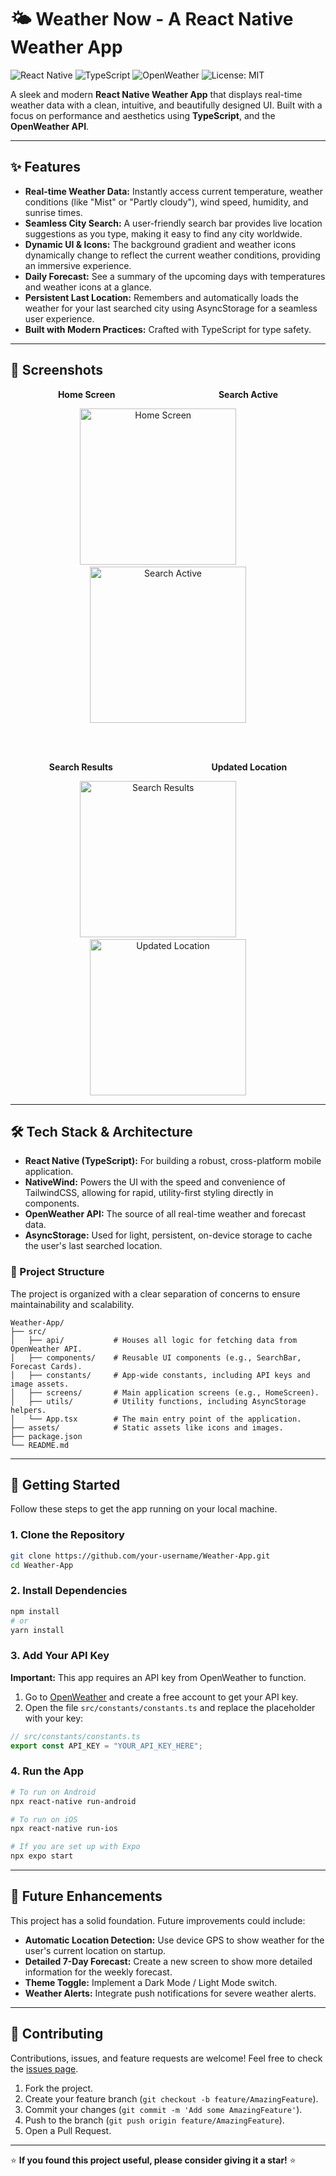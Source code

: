 # 🌤️ Weather Now - A React Native Weather App

![React Native](https://img.shields.io/badge/react_native-%2320232a.svg?style=for-the-badge&logo=react&logoColor=%2361DAFB)
![TypeScript](https://img.shields.io/badge/typescript-%233178C6.svg?style=for-the-badge&logo=typescript&logoColor=white)
![OpenWeather](https://img.shields.io/badge/OpenWeather-FF6E01?style=for-the-badge&logo=openweathermap&logoColor=white)
![License: MIT](https://img.shields.io/badge/License-MIT-yellow.svg?style=for-the-badge)

A sleek and modern **React Native Weather App** that displays real-time weather data with a clean, intuitive, and beautifully designed UI. Built with a focus on performance and aesthetics using **TypeScript**, and the **OpenWeather API**.

---

## ✨ Features

- **Real-time Weather Data:** Instantly access current temperature, weather conditions (like "Mist" or "Partly cloudy"), wind speed, humidity, and sunrise times.
- **Seamless City Search:** A user-friendly search bar provides live location suggestions as you type, making it easy to find any city worldwide.
- **Dynamic UI & Icons:** The background gradient and weather icons dynamically change to reflect the current weather conditions, providing an immersive experience.
- **Daily Forecast:** See a summary of the upcoming days with temperatures and weather icons at a glance.
- **Persistent Last Location:** Remembers and automatically loads the weather for your last searched city using AsyncStorage for a seamless user experience.
- **Built with Modern Practices:** Crafted with TypeScript for type safety.

---

## 📸 Screenshots

<div align="center">
  
**Home Screen** &nbsp;&nbsp;&nbsp;&nbsp;&nbsp;&nbsp;&nbsp;&nbsp;&nbsp;&nbsp;&nbsp;&nbsp;&nbsp;&nbsp;&nbsp;&nbsp;&nbsp;&nbsp;&nbsp;&nbsp;&nbsp;&nbsp;&nbsp;&nbsp;&nbsp;&nbsp;&nbsp;&nbsp;&nbsp;&nbsp;&nbsp;&nbsp;&nbsp;&nbsp;&nbsp;&nbsp;&nbsp;&nbsp;&nbsp;&nbsp; **Search Active**

<img src="https://github.com/user-attachments/assets/66e52bfc-1e83-40a1-9b60-b38e2a047df7" alt="Home Screen" width="250" style="margin: 0 20px;" />&nbsp;&nbsp;&nbsp;&nbsp;&nbsp;&nbsp;&nbsp;&nbsp;<img src="https://github.com/user-attachments/assets/8931bf87-dd0e-47ee-af1e-5cb0bdd4a916" alt="Search Active" width="250" style="margin: 0 20px;" />

<br><br>

**Search Results** &nbsp;&nbsp;&nbsp;&nbsp;&nbsp;&nbsp;&nbsp;&nbsp;&nbsp;&nbsp;&nbsp;&nbsp;&nbsp;&nbsp;&nbsp;&nbsp;&nbsp;&nbsp;&nbsp;&nbsp;&nbsp;&nbsp;&nbsp;&nbsp;&nbsp;&nbsp;&nbsp;&nbsp;&nbsp;&nbsp;&nbsp;&nbsp;&nbsp;&nbsp;&nbsp;&nbsp;&nbsp;&nbsp; **Updated Location**

<img src="https://github.com/user-attachments/assets/22390a65-a1c9-4605-8a7f-cdcb7d493f75" alt="Search Results" width="250" style="margin: 0 20px;" />&nbsp;&nbsp;&nbsp;&nbsp;&nbsp;&nbsp;&nbsp;&nbsp;<img src="https://github.com/user-attachments/assets/d11234ad-037f-4fa5-8ce1-a2f30bb508a9" alt="Updated Location" width="250" style="margin: 0 20px;" />

</div>

---

## 🛠️ Tech Stack & Architecture

- **React Native (TypeScript):** For building a robust, cross-platform mobile application.
- **NativeWind:** Powers the UI with the speed and convenience of TailwindCSS, allowing for rapid, utility-first styling directly in components.
- **OpenWeather API:** The source of all real-time weather and forecast data.
- **AsyncStorage:** Used for light, persistent, on-device storage to cache the user's last searched location.

### 📂 Project Structure

The project is organized with a clear separation of concerns to ensure maintainability and scalability.

```
Weather-App/
├── src/
│   ├── api/           # Houses all logic for fetching data from OpenWeather API.
│   ├── components/    # Reusable UI components (e.g., SearchBar, Forecast Cards).
│   ├── constants/     # App-wide constants, including API keys and image assets.
│   ├── screens/       # Main application screens (e.g., HomeScreen).
│   ├── utils/         # Utility functions, including AsyncStorage helpers.
│   └── App.tsx        # The main entry point of the application.
├── assets/            # Static assets like icons and images.
├── package.json
└── README.md
```

---

## 🚀 Getting Started

Follow these steps to get the app running on your local machine.

### **1. Clone the Repository**

```bash
git clone https://github.com/your-username/Weather-App.git
cd Weather-App
```

### **2. Install Dependencies**

```bash
npm install
# or
yarn install
```

### **3. Add Your API Key**

**Important:** This app requires an API key from OpenWeather to function.

1. Go to [OpenWeather](https://openweathermap.org/) and create a free account to get your API key.
2. Open the file `src/constants/constants.ts` and replace the placeholder with your key:

```ts
// src/constants/constants.ts
export const API_KEY = "YOUR_API_KEY_HERE";
```

### **4. Run the App**

```bash
# To run on Android
npx react-native run-android

# To run on iOS
npx react-native run-ios

# If you are set up with Expo
npx expo start
```

---

## 🔮 Future Enhancements

This project has a solid foundation. Future improvements could include:

- **Automatic Location Detection:** Use device GPS to show weather for the user's current location on startup.
- **Detailed 7-Day Forecast:** Create a new screen to show more detailed information for the weekly forecast.
- **Theme Toggle:** Implement a Dark Mode / Light Mode switch.
- **Weather Alerts:** Integrate push notifications for severe weather alerts.

---

## 🤝 Contributing

Contributions, issues, and feature requests are welcome! Feel free to check the [issues page](https://github.com/your-username/Weather-App/issues).

1. Fork the project.
2. Create your feature branch (`git checkout -b feature/AmazingFeature`).
3. Commit your changes (`git commit -m 'Add some AmazingFeature'`).
4. Push to the branch (`git push origin feature/AmazingFeature`).
5. Open a Pull Request.

---

⭐ **If you found this project useful, please consider giving it a star!** ⭐
